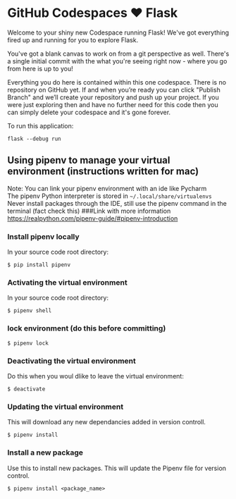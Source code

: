 # GitHub Codespaces ♥️ Flask

Welcome to your shiny new Codespace running Flask! We've got everything fired up and running for you to explore Flask.

You've got a blank canvas to work on from a git perspective as well. There's a single initial commit with the what you're seeing right now - where you go from here is up to you!

Everything you do here is contained within this one codespace. There is no repository on GitHub yet. If and when you’re ready you can click "Publish Branch" and we’ll create your repository and push up your project. If you were just exploring then and have no further need for this code then you can simply delete your codespace and it's gone forever.

To run this application:

```
flask --debug run
```

## Using pipenv to manage your virtual environment (instructions written for mac)

Note: You can link your pipenv environment with an ide like Pycharm  
The pipenv Python interpreter is stored in `~/.local/share/virtualenvs`  
Never install packages through the IDE, still use the pipenv command in the terminal (fact check this)
###Link with more information
https://realpython.com/pipenv-guide/#pipenv-introduction

### Install pipenv locally

In your source code root directory:

    $ pip install pipenv

### Activating the virtual environment

In your source code root directory:

    $ pipenv shell

### lock environment (do this before committing)

    $ pipenv lock

### Deactivating the virtual environment

Do this when you woul dlike to leave the virtual environment:

    $ deactivate

### Updating the virtual environment

This will download any new dependancies added in version controll.

    $ pipenv install

### Install a new package

Use this to install new packages. This will update the Pipenv file for version control.

    $ pipenv install <package_name>

